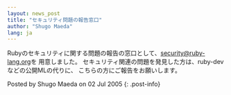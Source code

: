 ```yaml
---
layout: news_post
title: "セキュリティ問題の報告窓口"
author: "Shugo Maeda"
lang: ja
---
```


Rubyのセキュリティに関する問題の報告の窓口として、[security@ruby-lang.org](mailto:security@ruby-lang.org)を
用意しました。 セキュリティ関連の問題を発見した方は、ruby-devなどの公開MLの代りに、 こちらの方にご報告をお願いします。

Posted by Shugo Maeda on 02 Jul 2005
{: .post-info}

